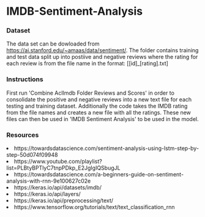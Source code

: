 # IMDB-Sentiment-Analysis

### Dataset
The data set can be dowloaded from https://ai.stanford.edu/~amaas/data/sentiment/.
The folder contains training and test data split up into postiive and negative reviews where the rating for each review is from the file name in the format:
[[id]_[rating].txt]

### Instructions
First run 'Combine AclImdb Folder Reviews and Scores' in order to consolidate the positive and negative reviews into a new text file for each testing and training dataset. Additionally the code takes the IMDB rating from the file names and creates a new file with all the ratings. These new files can then be used in 'IMDB Sentiment Analysis' 
to be used in the model.

### Resources
<li>https://towardsdatascience.com/sentiment-analysis-using-lstm-step-by-step-50d074f09948
<li>https://www.youtube.com/playlist?list=PLBtyBPTlyC7tnpPDkp_E2JgIgIQSbugJL
<li>https://towardsdatascience.com/a-beginners-guide-on-sentiment-analysis-with-rnn-9e100627c02e
<li>https://keras.io/api/datasets/imdb/
<li>https://keras.io/api/layers/
<li>https://keras.io/api/preprocessing/text/
<li>https://www.tensorflow.org/tutorials/text/text_classification_rnn
